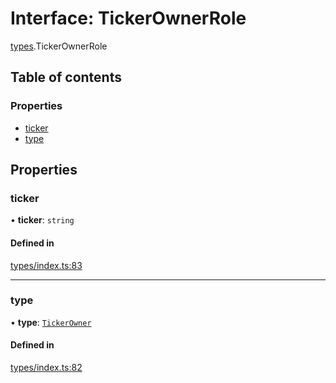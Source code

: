# Interface: TickerOwnerRole

[types](../wiki/types).TickerOwnerRole

## Table of contents

### Properties

- [ticker](../wiki/types.TickerOwnerRole#ticker)
- [type](../wiki/types.TickerOwnerRole#type)

## Properties

### ticker

• **ticker**: `string`

#### Defined in

[types/index.ts:83](https://github.com/PolymeshAssociation/polymesh-sdk/blob/91c2d2d8/src/types/index.ts#L83)

___

### type

• **type**: [`TickerOwner`](../wiki/types.RoleType#tickerowner)

#### Defined in

[types/index.ts:82](https://github.com/PolymeshAssociation/polymesh-sdk/blob/91c2d2d8/src/types/index.ts#L82)
